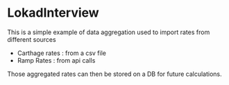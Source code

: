 # LokadInterview

This is a simple example of data aggregation used to import rates from different sources
- Carthage rates : from a csv file
- Ramp Rates : from api calls

Those aggregated rates can then be stored on a DB for future calculations.
